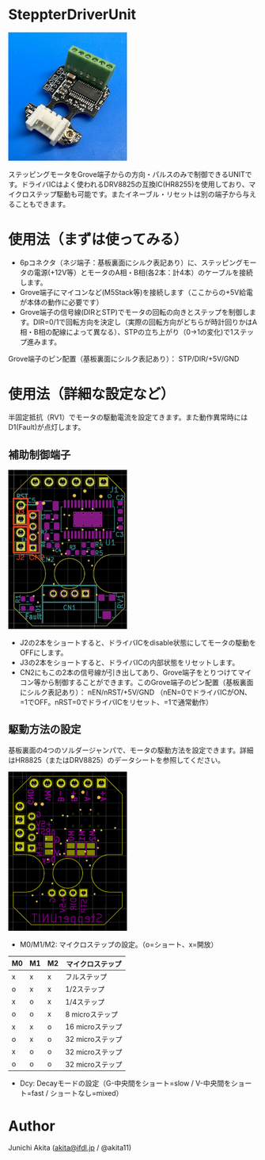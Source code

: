# SteppterDriverUnit

<img src="https://github.com/akita11/StepperDriverUnit/blob/main/StepperDriverU.jpg" width="240px">

ステッピングモータをGrove端子からの方向・パルスのみで制御できるUNITです。ドライバICはよく使われるDRV8825の互換IC(HR8255)を使用しており、マイクロステップ駆動も可能です。またイネーブル・リセットは別の端子から与えることもできます。

# 使用法（まずは使ってみる）

- 6pコネクタ（ネジ端子：基板裏面にシルク表記あり）に、ステッピングモータの電源(+12V等）とモータのA相・B相(各2本：計4本）のケーブルを接続します。
- Grove端子にマイコンなど(M5Stack等)を接続します（ここからの+5V給電が本体の動作に必要です）
- Grove端子の信号線(DIRとSTP)でモータの回転の向きとステップを制御します。DIR=0/1で回転方向を決定し（実際の回転方向がどちらが時計回りかはA相・B相の配線によって異なる）、STPの立ち上がり（0→1の変化)で1ステップ進みます。

Grove端子のピン配置（基板裏面にシルク表記あり）： STP/DIR/+5V/GND

# 使用法（詳細な設定など）

半固定抵抗（RV1）でモータの駆動電流を設定てきます。また動作異常時にはD1(Fault)が点灯します。


## 補助制御端子

<img src="https://github.com/akita11/StepperDriverUnit/blob/main/StepperDriverU_front.png" width="240px">

- J2の2本をショートすると、ドライバICをdisable状態にしてモータの駆動をOFFにします。
- J3の2本をショートすると、ドライバICの内部状態をリセットします。
- CN2にもこの2本の信号線が引き出してあり、Grove端子をとりつけてマイコン等から制御することができます。このGrove端子のピン配置（基板裏面にシルク表記あり）： nEN/nRST/+5V/GND （nEN=0でドライバICがON、=1でOFF。nRST=0でドライバICをリセット、=1で通常動作）


## 駆動方法の設定

基板裏面の4つのソルダージャンパで、モータの駆動方法を設定できます。詳細はHR8825（またはDRV8825）のデータシートを参照してください。

<img src="https://github.com/akita11/StepperDriverUnit/blob/main/StepperDriverU_back.png" width="240px">

- M0/M1/M2: マイクロステップの設定。（o=ショート、x=開放）

| M0 | M1 | M2 | マイクロステップ |
| -- | -- | -- | -- |
| x  | x  | x  | フルステップ |
| o  | x  | x  | 1/2ステップ |
| x  | o  | x  | 1/4ステップ |
| o  | o  | x  | 8 microステップ |
| x  | x  | o  | 16 microステップ |
| o  | x  | o  | 32 microステップ |
| x  | o  | o  | 32 microステップ |
| o  | o  | o  | 32 microステップ |

- Dcy: Decayモードの設定（G-中央間をショート=slow / V-中央間をショート=fast / ショートなし=mixed）

# Author

Junichi Akita (akita@ifdl.jp / @akita11)
